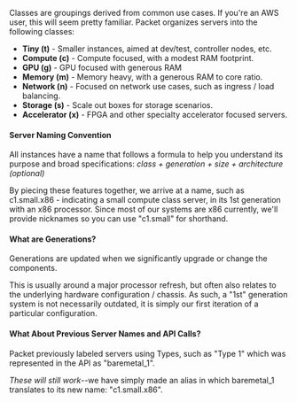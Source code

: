 <!-- <meta>
{
    "title":"Servers",
    "description":"Learn more about compute classes and custom configurations.",
    "tag":["Device Types", "Devices", "Compute Classes", "Custom Configurations"],
    "seo-title": "Bare Metal Cloud Servers Overview - Packet Developer Docs",
    "seo-description": "Learn more about compute classes and custom configurations.",
    "og-title": "Overview",
    "og-description": "Learn more about compute classes and custom configurations.",
    "og-image": "/images/packet-product-docs.png"
}
</meta> -->


Classes are groupings derived from common use cases.  If you're an AWS user, this will seem pretty familiar.  Packet organizes servers into the following classes:

*   __Tiny (t)__ - Smaller instances, aimed at dev/test, controller nodes, etc.
*   __Compute (c)__ - Compute focused, with a modest RAM footprint.
*   __GPU (g)__ - GPU focused with  generous RAM
*   __Memory (m)__ - Memory heavy, with a generous RAM to core ratio.
*   __Network (n)__ - Focused on network use cases, such as ingress / load balancing.
*   __Storage (s)__ - Scale out boxes for storage scenarios.
*   __Accelerator (x)__ - FPGA and other specialty accelerator focused servers.

#### Server Naming Convention

All instances have a name that follows a formula to help you understand its purpose and broad specifications:  _class + generation + size + architecture (optional)_

By piecing these features together, we arrive at a name, such as c1.small.x86 - indicating a small compute class server, in its 1st generation with an x86 processor.  Since most of our systems are x86 currently, we'll provide nicknames so you can use "c1.small" for shorthand.

#### What are Generations?

Generations are updated when we significantly upgrade or change the components.

This is usually around a major processor refresh, but often also relates to the underlying hardware configuration / chassis.  As such, a "1st" generation system is not necessarily outdated, it is simply our first iteration of a particular configuration.

#### What About Previous Server Names and API Calls?

Packet previously labeled servers using Types, such as "Type 1" which was represented in the API as "baremetal_1".

_These will still work_--we have simply made an alias in which baremetal_1 translates to its new name:  "c1.small.x86".

